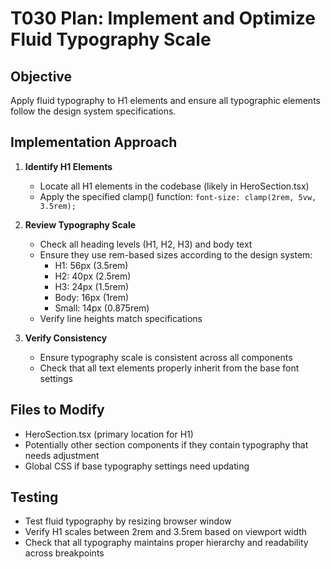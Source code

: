 # T030 Plan: Implement and Optimize Fluid Typography Scale

## Objective
Apply fluid typography to H1 elements and ensure all typographic elements follow the design system specifications.

## Implementation Approach

1. **Identify H1 Elements**
   - Locate all H1 elements in the codebase (likely in HeroSection.tsx)
   - Apply the specified clamp() function: `font-size: clamp(2rem, 5vw, 3.5rem);`

2. **Review Typography Scale**
   - Check all heading levels (H1, H2, H3) and body text
   - Ensure they use rem-based sizes according to the design system:
     - H1: 56px (3.5rem)
     - H2: 40px (2.5rem)
     - H3: 24px (1.5rem)
     - Body: 16px (1rem)
     - Small: 14px (0.875rem)
   - Verify line heights match specifications

3. **Verify Consistency**
   - Ensure typography scale is consistent across all components
   - Check that all text elements properly inherit from the base font settings

## Files to Modify
- HeroSection.tsx (primary location for H1)
- Potentially other section components if they contain typography that needs adjustment
- Global CSS if base typography settings need updating

## Testing
- Test fluid typography by resizing browser window
- Verify H1 scales between 2rem and 3.5rem based on viewport width
- Check that all typography maintains proper hierarchy and readability across breakpoints